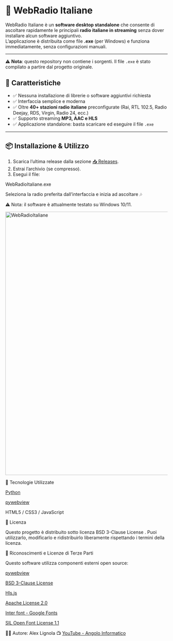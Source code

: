 # 🎵 WebRadio Italiane

WebRadio Italiane è un **software desktop standalone** che consente di ascoltare rapidamente le principali **radio italiane in streaming** senza dover installare alcun software aggiuntivo.  
L’applicazione è distribuita come file **.exe** (per Windows) e funziona immediatamente, senza configurazioni manuali.

---
⚠️ **Nota**: questo repository non contiene i sorgenti. Il file `.exe` è stato compilato a partire dal progetto originale.

## 🚀 Caratteristiche

- ✅ Nessuna installazione di librerie o software aggiuntivi richiesta  
- ✅ Interfaccia semplice e moderna  
- ✅ Oltre **40+ stazioni radio italiane** preconfigurate (Rai, RTL 102.5, Radio Deejay, RDS, Virgin, Radio 24, ecc.)  
- ✅ Supporto streaming **MP3, AAC e HLS**  
- ✅ Applicazione standalone: basta scaricare ed eseguire il file `.exe`  

---

## 📦 Installazione & Utilizzo

1. Scarica l’ultima release dalla sezione [📥 Releases](../../releases).  
2. Estrai l’archivio (se compresso).  
3. Esegui il file:  


WebRadioItaliane.exe


Seleziona la radio preferita dall’interfaccia e inizia ad ascoltare 🎶

⚠️ Nota: il software è attualmente testato su Windows 10/11.



<img width="1009" height="819" alt="WebRadioItaliane" src="https://github.com/user-attachments/assets/b929c06d-2d5f-4833-9ee7-e9e16bde7f0e" />


🔧 Tecnologie Utilizzate

[Python](https://www.python.org/)

[pywebview](https://pywebview.flowrl.com/)

HTML5 / CSS3 / JavaScript

📜 Licenza

Questo progetto è distribuito sotto licenza BSD 3-Clause License
.
Puoi utilizzarlo, modificarlo e ridistribuirlo liberamente rispettando i termini della licenza.

🙏 Riconoscimenti e Licenze di Terze Parti

Questo software utilizza componenti esterni open source:

[pywebview](https://pywebview.flowrl.com/)

[BSD 3-Clause License](https://github.com/r0x0r/pywebview/blob/master/LICENSE)

[Hls.js](https://github.com/video-dev/hls.js/)

[Apache License 2.0](https://github.com/video-dev/hls.js/blob/master/LICENSE)

[Inter font - Google Fonts](https://fonts.google.com/specimen/Inter)
 
[SIL Open Font License 1.1](https://openfontlicense.org/)

👨‍💻 Autore: Alex Lignola
📺 [YouTube - Angolo Informatico](https://www.youtube.com/@AngoloInformatico)
